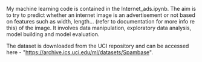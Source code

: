 My machine learning code is contained in the Internet_ads.ipynb. The aim is to try to predict whether an internet image is an advertisement or not based on features such as width, length... (refer to documentation for more info re this) of the image. It involves data manipulation, exploratory data analysis, model building and model evaluation. 

The dataset is downloaded from the UCI repository and can be accessed here - "https://archive.ics.uci.edu/ml/datasets/Spambase".
